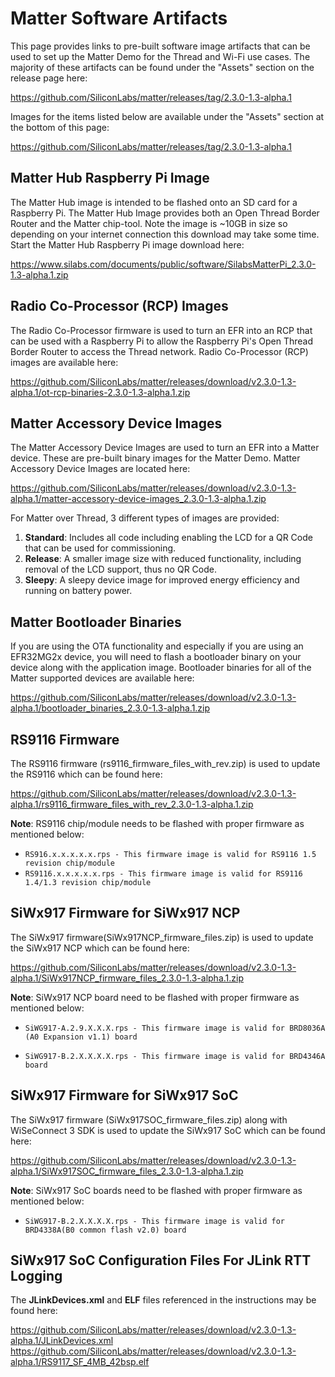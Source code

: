 # Matter Software Artifacts

This page provides links to pre-built software image artifacts that can be
used to set up the Matter Demo for the Thread and Wi-Fi use cases. The majority of these artifacts can be found under the "Assets" section on the release page here:

https://github.com/SiliconLabs/matter/releases/tag/2.3.0-1.3-alpha.1

Images for the items listed below are available under the "Assets" section at the bottom of this page:

https://github.com/SiliconLabs/matter/releases/tag/2.3.0-1.3-alpha.1

## Matter Hub Raspberry Pi Image

The Matter Hub image is intended to be flashed onto an SD card for a Raspberry
Pi. The Matter Hub Image provides both an Open Thread Border Router and the
Matter chip-tool. Note the image is ~10GB in size so depending on your internet
connection this download may take some time. Start the Matter Hub Raspberry Pi
image download here:

https://www.silabs.com/documents/public/software/SilabsMatterPi_2.3.0-1.3-alpha.1.zip

## Radio Co-Processor (RCP) Images

The Radio Co-Processor firmware is used to turn an EFR into an RCP that can be
used with a Raspberry Pi to allow the Raspberry Pi's Open Thread Border Router
to access the Thread network. Radio Co-Processor (RCP) images are available here:

https://github.com/SiliconLabs/matter/releases/download/v2.3.0-1.3-alpha.1/ot-rcp-binaries-2.3.0-1.3-alpha.1.zip

## Matter Accessory Device Images

The Matter Accessory Device Images are used to turn an EFR into a Matter device.
These are pre-built binary images for the Matter Demo. Matter Accessory Device
Images are located here:

https://github.com/SiliconLabs/matter/releases/download/v2.3.0-1.3-alpha.1/matter-accessory-device-images_2.3.0-1.3-alpha.1.zip

For Matter over Thread, 3 different types of images are provided:

1. **Standard**: Includes all code including enabling the LCD for a QR Code that can be used for commissioning.
2. **Release**: A smaller image size with reduced functionality, including removal of the LCD support, thus no QR Code.
3. **Sleepy**: A sleepy device image for improved energy efficiency and running on battery power.

## Matter Bootloader Binaries

If you are using the OTA functionality and especially if you are using an
EFR32MG2x device, you will need to flash a bootloader binary on your device along
with the application image. Bootloader binaries for all of the Matter supported
devices are available here:

https://github.com/SiliconLabs/matter/releases/download/v2.3.0-1.3-alpha.1/bootloader_binaries_2.3.0-1.3-alpha.1.zip

## RS9116 Firmware

The RS9116 firmware (rs9116_firmware_files_with_rev.zip) is used to update the RS9116 which can be found here:

https://github.com/SiliconLabs/matter/releases/download/v2.3.0-1.3-alpha.1/rs9116_firmware_files_with_rev_2.3.0-1.3-alpha.1.zip

**Note**:
RS9116 chip/module needs to be flashed with proper firmware as mentioned below:

- `RS916.x.x.x.x.x.rps - This firmware image is valid for RS9116 1.5 revision chip/module`
- `RS9116.x.x.x.x.x.rps - This firmware image is valid for RS9116 1.4/1.3 revision chip/module`

## SiWx917 Firmware for SiWx917 NCP

The SiWx917 firmware(SiWx917NCP_firmware_files.zip) is used to update the SiWx917 NCP which can be found here:

https://github.com/SiliconLabs/matter/releases/download/v2.3.0-1.3-alpha.1/SiWx917NCP_firmware_files_2.3.0-1.3-alpha.1.zip

**Note**:
SiWx917 NCP board need to be flashed with proper firmware as mentioned below:
- `SiWG917-A.2.9.X.X.X.rps - This firmware image is valid for BRD8036A (A0 Expansion v1.1) board`

- `SiWG917-B.2.X.X.X.X.rps - This firmware image is valid for BRD4346A board`

## SiWx917 Firmware for SiWx917 SoC

The SiWx917 firmware (SiWx917SOC_firmware_files.zip) along with WiSeConnect 3 SDK is used to update the SiWx917 SoC which can be found here:

https://github.com/SiliconLabs/matter/releases/download/v2.3.0-1.3-alpha.1/SiWx917SOC_firmware_files_2.3.0-1.3-alpha.1.zip

**Note**:
SiWx917 SoC boards need to be flashed with proper firmware as mentioned below:

- `SiWG917-B.2.X.X.X.X.rps - This firmware image is valid for BRD4338A(B0 common flash v2.0) board`

## SiWx917 SoC Configuration Files For JLink RTT Logging

The **JLinkDevices.xml** and **ELF** files referenced in the instructions may be found 
here:

https://github.com/SiliconLabs/matter/releases/download/v2.3.0-1.3-alpha.1/JLinkDevices.xml
https://github.com/SiliconLabs/matter/releases/download/v2.3.0-1.3-alpha.1/RS9117_SF_4MB_42bsp.elf
